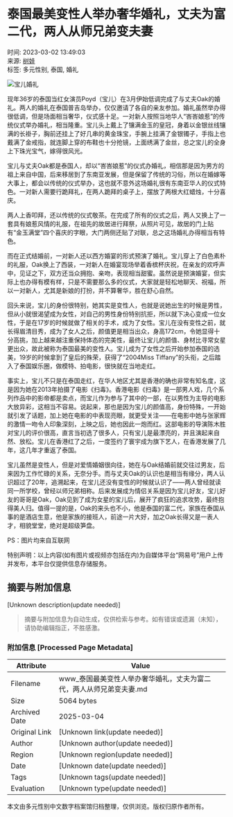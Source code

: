 # 泰国最美变性人举办奢华婚礼，丈夫为富二代，两人从师兄弟变夫妻

时间: 2023-03-02 13:49:03  
来源: [树娃](https://www.163.com/dy/media/T1497238063157.html)  
标签: 多元性别, 泰国, 婚礼

![宝儿婚礼](https://static.ws.126.net/163/f2e/dy_media/dy_media/static/images/ipLocation.f6d00eb.svg)

现年36岁的泰国当红女演员Poyd（宝儿）在3月伊始低调完成了与丈夫Oak的婚礼。两人的婚礼在泰国普吉岛举办，仅仅邀请了各自的亲友参加。婚礼虽然举办得很低调，但是场面相当奢华，仪式感十足。一对新人按照当地华人“峇峇娘惹”的传统仪式举办婚礼，相当隆重。宝儿头上戴上了镶满金玉的皇冠，身着以金银丝线镶满的长褂子，胸前还挂上了好几串的黄金珠宝，手腕上挂满了金银镯子，手指上也戴满了金戒指，就连脚上穿的布鞋也十分抢镜，上面绣满了金丝，总之宝儿的全身上下珠光宝气，嫁得很风光。

宝儿与丈夫Oak都是泰国人，却以“峇峇娘惹”的仪式办婚礼，相信那是因为男方的祖上来自中国，后来移居到了东南亚发展，但是保留了传统的习俗，所以在婚嫁等大事上，都会以传统的仪式举办，这也就不意外这场婚礼很有东南亚华人的仪式特色。一对新人需要行跪拜礼，在两人跪拜的桌子上，摆放了两根大红蜡烛，十分喜庆。

两人上香叩拜，还以传统的仪式敬茶。在完成了所有的仪式之后，两人又换上了一套具有娘惹风情的礼服，在祖先的故居进行拜祭，从照片可见，故居的门上贴有“金玉满堂”四个喜庆的字眼，大门两侧还贴了对联，总之这场婚礼办得相当有特色。

而在正式结婚前，一对新人还以西方婚宴的形式预演了婚礼。宝儿穿上了白色素朴的礼服，Oak换上了西装，一对新人在婚宴现场举着香槟杯庆祝，在亲友的欢呼声中，见证之下，双方还当众拥抱、亲吻，表现相当甜蜜。虽然说是预演婚宴，但实际上也办得有模有样，只是不需要那么多的仪式，大家就是轻松地聊天、祝福，所以一对新人，尤其是新娘的打扮，并不算奢华，胜在舒心自然。

回头来说，宝儿的身份很特别，她其实是变性人，也就是说她出生的时候是男性，但从小就很渴望成为女性，对自己的男性身份特别抗拒，所以就下决心变成一位女性，于是在17岁的时候就做了相关的手术，成为了女性。宝儿在没有变性之前，就长得眉清目秀，成为了女人之后，颜值更是相当出众，身高172cm，令她显得十分高挑，加上越来越注重保持体态的完美性，最终让宝儿的颜值、身材比寻常女星更出众，故此被称为泰国最美的变性人。宝儿成为了女性之后开始参加泰国的选美，19岁的时候拿到了皇后的殊荣，获得了“2004Miss Tiffany”的头衔，之后踏入了泰国娱乐圈，做模特、拍电影，很快就在当地走红。

事实上，宝儿不只是在泰国走红，在华人地区尤其是香港的确也非常有知名度，这是因为她在2013年拍摄了电影《扫毒》。香港电影《扫毒》是一部男人戏，几个系列作品中的影帝都是卖点，而宝儿作为参与了其中的一部，在以男性为主导的电影大放异彩，这相当不容易。说起来，那也是因为宝儿的颜值高，身份特殊，一开始就引发了话题，加上她在电影的中表现亮眼，就更受关注——在电影中她与张家辉的激情一吻令人印象深刻，上映之后，她也因此一炮而红。这部电影的导演陈木胜对宝儿的评价很高，直言当初选了很多人，只有宝儿是最漂亮的，并且演起来自然、放松。宝儿在香港红了之后，一度签约了寰宇成为旗下艺人，在香港发展了几年，这几年才重返了泰国。

宝儿虽然是变性人，但是对爱情婚姻很向往，她在与Oak结婚前就交往过男友，后来因为工作忙碌的关系，无奈分手。而与丈夫Oak的认识也是相当有缘分，两人认识超过了20年，追溯起来，在宝儿还没有变性的时候就认识了——两人曾经就读同一所学校，曾经以师兄弟相称。后来发展成为情侣关系是因为宝儿好友，宝儿好友的哥哥是Oak，Oak见到了成为女星的宝儿后，展开了疯狂的追求攻势，最终抱得美人归。值得一提的是，Oak的来头也不小，他是泰国的富二代，家族在泰国从事的是酒店生意，他是家族的接班人，前途一片大好，加之Oak长得又是一表人才，相貌堂堂，绝对是超级笋盘。

PS：图片均来自互联网

特别声明：以上内容(如有图片或视频亦包括在内)为自媒体平台“网易号”用户上传并发布，本平台仅提供信息存储服务。
<!-- tcd_original_link https://www.163.com/dy/article/HUQVUNVR0517H7F5.html -->


## 摘要与附加信息

<!-- tcd_abstract -->
[Unknown description(update needed)]
<!-- tcd_abstract_end -->

> 摘要与附加信息为自动生成，仅供检索与参考。如有错误或遗漏（未知），请协助编辑指正，不胜感激。

### 附加信息 [Processed Page Metadata]

| Attribute       | Value                                  |
|-----------------|----------------------------------------|
| Filename        | www_泰国最美变性人举办奢华婚礼，丈夫为富二代，两人从师兄弟变夫妻.md                             |
| Size            | 5064 bytes                           |
| Archived Date   | 2025-03-04                             |
| Original Link   | [Unknown link(update needed)]                       |
| Author          | [Unknown author(update needed)]                               |
| Region          | [Unknown region(update needed)]                               |
| Date            | [Unknown date(update needed)]                                 |
| Tags            | [Unknown tags(update needed)]                                 |
| Evaluation            | [Unknown type(update needed)]                                 |
<!-- tcd_table_end -->

本文由多元性别中文数字档案馆归档整理，仅供浏览。版权归原作者所有。
